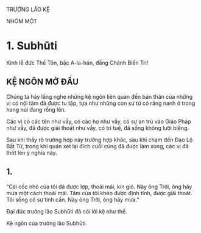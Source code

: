 TRƯỞNG LÃO KỆ

NHÓM MỘT

# 1. Subhūti

Kính lễ đức Thế Tôn, bậc A-la-hán, đấng Chánh Biến Tri!

## KỆ NGÔN MỞ ĐẦU

Chúng ta hãy lắng nghe những kệ ngôn liên quan đến bản thân của những vị có nội tâm đã được tu tập, tựa như những con sư tử có răng nanh ở trong hang núi đang rống lên.

Các vị có các tên như vầy, có các họ như vầy, có sự an trú vào Giáo Pháp như vầy, đã được giải thoát như vầy, có trí tuệ, đã sống không lười biếng.

Sau khi thấy rõ trường hợp này trường hợp khác, sau khi chạm đến Đạo Lộ Bất Tử, trong khi quán xét lại đích cuối cùng đã được làm xong, các vị đã thốt lên ý nghĩa này.

## 1.

“Cái cốc nhỏ của tôi đã được lợp, thoải mái, kín gió. Này ông Trời, ông hãy mưa một cách thoải mái. Tâm của tôi khéo được định tĩnh, được giải thoát. Tôi sống có sự tinh cần. Này ông Trời, ông hãy mưa.”

Đại đức trưởng lão Subhūti đã nói lời kệ như thế.

Kệ ngôn của trưởng lão Subhūti.
